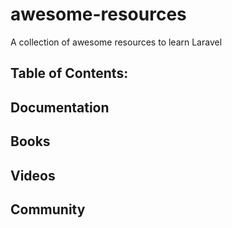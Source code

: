 # awesome-resources
A collection of awesome resources to learn Laravel

## Table of Contents:

## Documentation

## Books

## Videos

## Community

